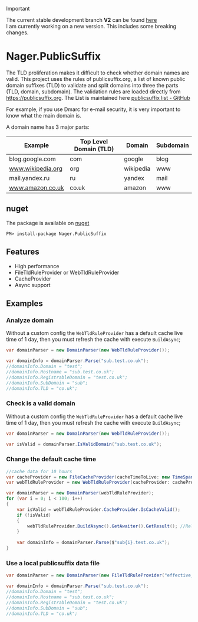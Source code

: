 > [!IMPORTANT]
> The current stable development branch **V2** can be found [here](https://github.com/nager/Nager.PublicSuffix/tree/v2)<br>
> I am currently working on a new version. This includes some breaking changes.


Nager.PublicSuffix
==========
The TLD proliferation makes it difficult to check whether domain names are valid. This project uses the rules of publicsuffix.org, a list of known public domain suffixes (TLD) to validate and split domains into three the parts (TLD, domain, subdomain). The validation rules are loaded directly from https://publicsuffix.org. The List is maintained here [publicsuffix list - GitHub](https://github.com/publicsuffix/list)

For example, if you use Dmarc for e-mail security, it is very important to know what the main domain is.

A domain name has 3 major parts:

Example | Top Level Domain (TLD) | Domain | Subdomain |
--- | --- | --- | --- |
blog.google.com | com | google | blog |
www.wikipedia.org | org | wikipedia | www |
mail.yandex.ru | ru | yandex | mail |
www.amazon.co.uk | co.uk | amazon | www |

## nuget
The package is available on [nuget](https://www.nuget.org/packages/Nager.PublicSuffix)
```
PM> install-package Nager.PublicSuffix
```

## Features
- High performance
- FileTldRuleProvider or WebTldRuleProvider
- CacheProvider
- Async support

## Examples

### Analyze domain
Without a custom config the `WebTldRuleProvider` has a default cache live time of 1 day, then you must refresh the cache with execute `BuildAsync`;
```cs
var domainParser = new DomainParser(new WebTldRuleProvider());

var domainInfo = domainParser.Parse("sub.test.co.uk");
//domainInfo.Domain = "test";
//domainInfo.Hostname = "sub.test.co.uk";
//domainInfo.RegistrableDomain = "test.co.uk";
//domainInfo.SubDomain = "sub";
//domainInfo.TLD = "co.uk";
```

### Check is a valid domain
Without a custom config the `WebTldRuleProvider` has a default cache live time of 1 day, then you must refresh the cache with execute `BuildAsync`;
```cs
var domainParser = new DomainParser(new WebTldRuleProvider());

var isValid = domainParser.IsValidDomain("sub.test.co.uk");
```

### Change the default cache time
```cs
//cache data for 10 hours
var cacheProvider = new FileCacheProvider(cacheTimeToLive: new TimeSpan(10, 0, 0));
var webTldRuleProvider = new WebTldRuleProvider(cacheProvider: cacheProvider);

var domainParser = new DomainParser(webTldRuleProvider);
for (var i = 0; i < 100; i++)
{
    var isValid = webTldRuleProvider.CacheProvider.IsCacheValid();
    if (!isValid)
    {
        webTldRuleProvider.BuildAsync().GetAwaiter().GetResult(); //Reload data
    }
	
    var domainInfo = domainParser.Parse($"sub{i}.test.co.uk");
}
```

### Use a local publicsuffix data file
```cs
var domainParser = new DomainParser(new FileTldRuleProvider("effective_tld_names.dat"));

var domainInfo = domainParser.Parse("sub.test.co.uk");
//domainInfo.Domain = "test";
//domainInfo.Hostname = "sub.test.co.uk";
//domainInfo.RegistrableDomain = "test.co.uk";
//domainInfo.SubDomain = "sub";
//domainInfo.TLD = "co.uk";
```
